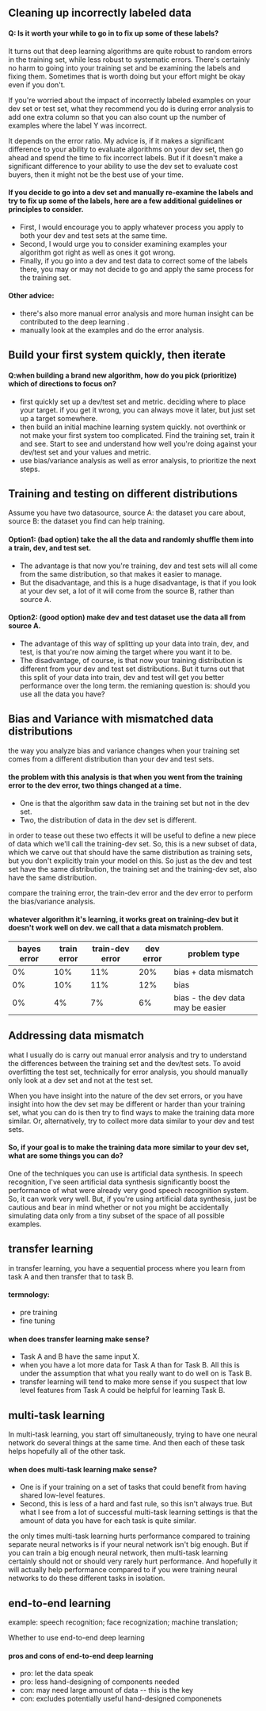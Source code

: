

## Cleaning up incorrectly labeled data

#### Q: Is it worth your while to go in to fix up some of these labels?
It turns out that deep learning algorithms are quite robust to random errors in the training set, while less robust to systematic errors.
There's certainly no harm to going into your training set and be examining the labels and fixing them. 
Sometimes that is worth doing but your effort might be okay even if you don't.

If you're worried about the impact of incorrectly labeled examples on your dev set or test set, 
what they recommend you do is during error analysis to add one extra column so that you can also count up the number of examples where the label Y was incorrect. 

It depends on the error ratio. 
My advice is, if it makes a significant difference to your ability to evaluate algorithms on your dev set, 
then go ahead and spend the time to fix incorrect labels. 
But if it doesn't make a significant difference to your ability to use the dev set to evaluate cost buyers, 
then it might not be the best use of your time.

#### If you decide to go into a dev set and manually re-examine the labels and try to fix up some of the labels, here are a few additional guidelines or principles to consider. 
+ First, I would encourage you to apply whatever process you apply to both your dev and test sets at the same time. 
+ Second, I would urge you to consider examining examples your algorithm got right as well as ones it got wrong. 
+ Finally, if you go into a dev and test data to correct some of the labels there, you may or may not decide to go and apply the same process for the training set. 

#### Other advice:
+ there's also more manual error analysis and more human insight can be contributed to the deep learning .
+ manually look at the examples and do the error analysis.

## Build your first system quickly, then iterate

#### Q:when building a brand new algorithm, how do you pick (prioritize) which of directions to focus on?
+ first quickly set up a dev/test set and metric. deciding where to place your target. if you get it wrong, you can always move it later, but just set up a target somewhere. 
+ then build an initial machine learning system quickly. not overthink or not make your first system too complicated. Find the training set, train it and see. Start to see and understand how well you're doing against your dev/test set and your values and metric. 
+ use bias/variance analysis as well as error analysis, to prioritize the next steps.

## Training and testing on different distributions
Assume you have two datasource, source A: the dataset you care about, source B: the dataset you find can help training.

#### Option1: (bad option) take the all the data and randomly shuffle them into a train, dev, and test set. 
+ The advantage is that now you're training, dev and test sets will all come from the same distribution, so that makes it easier to manage. 
+ But the disadvantage, and this is a huge disadvantage, is that if you look at your dev set, a lot of it will come from the source B, rather than source A.

#### Option2: (good option) make dev and test dataset use the data all from source A.
+ The advantage of this way of splitting up your data into train, dev, and test, is that you're now aiming the target where you want it to be. 
+ The disadvantage, of course, is that now your training distribution is different from your dev and test set distributions. But it turns out that this split of your data into train, dev and test will get you better performance over the long term.
 the remianing question is: should you use all the data you have?
 
## Bias and Variance with mismatched data distributions
the way you analyze bias and variance changes when your training set comes from a different distribution than your dev and test sets.
 
#### the problem with this analysis is that when you went from the training error to the dev error, two things changed at a time. 
+ One is that the algorithm saw data in the training set but not in the dev set. 
+ Two, the distribution of data in the dev set is different. 

in order to tease out these two effects it will be useful to define a new piece of data which we'll call the training-dev set. 
So, this is a new subset of data, which we carve out that should have the same distribution as training sets, 
but you don't explicitly train your model on this. So just as the dev and test set have the same distribution, 
the training set and the training-dev set, also have the same distribution.

compare the training error, the train-dev error and the dev error to perform the bias/variance analysis.

#### whatever algorithm it's learning, it works great on training-dev but it doesn't work well on dev. we call that a data mismatch problem.
| bayes error| train error | train-dev error | dev error | problem type | 
|--|--|--|--|--|
| 0% | 10% | 11% | 20% | bias + data mismatch |
| 0% | 10% | 11% | 12% | bias |
| 0% | 4% | 7% | 6% | bias - the dev data may be easier |

## Addressing data mismatch

what I usually do is carry out manual error analysis and try to understand the differences between the training set and the dev/test sets. 
To avoid overfitting the test set, technically for error analysis, you should manually only look at a dev set and not at the test set.

When you have insight into the nature of the dev set errors, or you have insight into how the dev set may be different or harder than your training set, what you can do is then try to find ways to make the training data more similar. Or, alternatively, try to collect more data similar to your dev and test sets. 

#### So, if your goal is to make the training data more similar to your dev set, what are some things you can do?
One of the techniques you can use is artificial data synthesis. In speech recognition, I've seen artificial data synthesis significantly boost the performance of what were already very good speech recognition system. So, it can work very well. But, if you're using artificial data synthesis, just be cautious and bear in mind whether or not you might be accidentally simulating data only from a tiny subset of the space of all possible examples.

## transfer learning
in transfer learning, you have a sequential process where you learn from task A and then transfer that to task B.
#### termnology:
+ pre training
+ fine tuning

#### when does transfer learning make sense?
+ Task A and B have the same input X.
+ when you have a lot more data for Task A than for Task B. All this is under the assumption that what you really want to do well on is Task B.
+ transfer learning will tend to make more sense if you suspect that low level features from Task A could be helpful for learning Task B.

## multi-task learning
 In multi-task learning, you start off simultaneously, trying to have one neural network do several things at the same time. And then each of these task helps hopefully all of the other task. 
 
####  when does multi-task learning make sense?
+ One is if your training on a set of tasks that could benefit from having shared low-level features. 
+ Second, this is less of a hard and fast rule, so this isn't always true. But what I see from a lot of successful multi-task learning settings is that the amount of data you have for each task is quite similar.

the only times multi-task learning hurts performance compared to training separate neural networks is if your neural network isn't big enough. But if you can train a big enough neural network, then multi-task learning certainly should not or should very rarely hurt performance. And hopefully it will actually help performance compared to if you were training neural networks to do these different tasks in isolation. 

## end-to-end learning
example: speech recognition; face recognization; machine translation; 

Whether to use end-to-end deep learning

#### pros and cons of end-to-end deep learning
+ pro: let the data speak
+ pro: less hand-designing of components needed
+ con: may need large amount of data -- this is the key
+ con: excludes potentially useful hand-designed componenets




  
